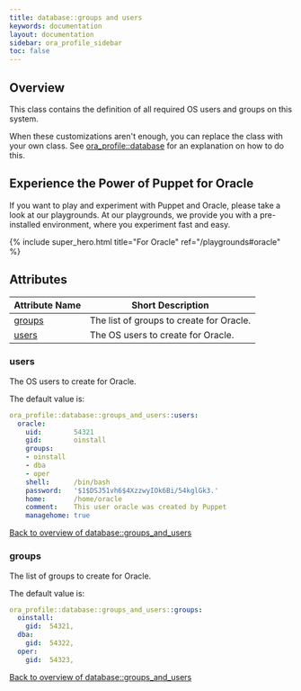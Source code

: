 ```yaml
---
title: database::groups and users
keywords: documentation
layout: documentation
sidebar: ora_profile_sidebar
toc: false
---
```

## Overview

This class contains the definition of all required OS users and groups on this system.

When these customizations aren't enough, you can replace the class with your own class. See [ora_profile::database](./database.html) for an explanation on how to do this.





## Experience the Power of Puppet for Oracle

If you want to play and experiment with Puppet and Oracle, please take a look at our playgrounds. At our playgrounds, we provide you with a pre-installed environment, where you experiment fast and easy.

{% include super_hero.html title="For Oracle" ref="/playgrounds#oracle" %}


## Attributes



Attribute Name                               | Short Description                        |
-------------------------------------------- | ---------------------------------------- |
[groups](#database::groups_and_users_groups) | The list of groups to create for Oracle. |
[users](#database::groups_and_users_users)   | The OS users to create for Oracle.       |




### users<a name='database::groups_and_users_users'>

The OS users to create for Oracle.

The default value is:

```yaml
ora_profile::database::groups_and_users::users:
  oracle:
    uid:        54321
    gid:        oinstall
    groups:
    - oinstall
    - dba
    - oper
    shell:      /bin/bash
    password:   '$1$DSJ51vh6$4XzzwyIOk6Bi/54kglGk3.'
    home:       /home/oracle
    comment:    This user oracle was created by Puppet
    managehome: true
```

[Back to overview of database::groups_and_users](#attributes)

### groups<a name='database::groups_and_users_groups'>

The list of groups to create for Oracle.

The default value is:

```yaml
ora_profile::database::groups_and_users::groups:
  oinstall:
    gid:  54321,
  dba:
    gid:  54322,
  oper:
    gid:  54323,

```


[Back to overview of database::groups_and_users](#attributes)

